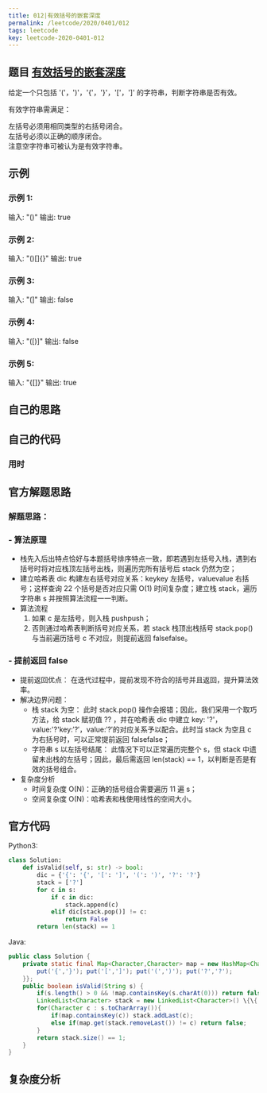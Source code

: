 ```yaml
---
title: 012|有效括号的嵌套深度
permalink: /leetcode/2020/0401/012
tags: leetcode
key: leetcode-2020-0401-012
---
```



## 题目 [有效括号的嵌套深度](https://leetcode-cn.com/problems/maximum-nesting-depth-of-two-valid-parentheses-strings/)
给定一个只包括 '('，')'，'{'，'}'，'['，']' 的字符串，判断字符串是否有效。

有效字符串需满足：

左括号必须用相同类型的右括号闭合。   
左括号必须以正确的顺序闭合。    
注意空字符串可被认为是有效字符串。

## 示例
### 示例 1:

输入: "()"
输出: true
### 示例 2:

输入: "()[]{}"
输出: true
### 示例 3:

输入: "(]"
输出: false
### 示例 4:

输入: "([)]"
输出: false
### 示例 5:

输入: "{[]}"
输出: true


## 自己的思路

## 自己的代码

### 用时

## 官方解题思路
### 解题思路：
### - 算法原理
  - 栈先入后出特点恰好与本题括号排序特点一致，即若遇到左括号入栈，遇到右括号时将对应栈顶左括号出栈，则遍历完所有括号后 stack 仍然为空；
  - 建立哈希表 dic 构建左右括号对应关系：keykey 左括号，valuevalue 右括号；这样查询 22 个括号是否对应只需 O(1) 时间复杂度；建立栈 stack，遍历字符串 s 并按照算法流程一一判断。
- 算法流程
  1. 如果 c 是左括号，则入栈 pushpush；
  2. 否则通过哈希表判断括号对应关系，若 stack 栈顶出栈括号 stack.pop() 与当前遍历括号 c 不对应，则提前返回 falsefalse。
### - 提前返回 false
  - 提前返回优点： 在迭代过程中，提前发现不符合的括号并且返回，提升算法效率。
- 解决边界问题：
  - 栈 stack 为空： 此时 stack.pop() 操作会报错；因此，我们采用一个取巧方法，给 stack 赋初值 ?? ，并在哈希表 dic 中建立 key: '?'，value:'?'key:′?′，value:′?′的对应关系予以配合。此时当 stack 为空且 c 为右括号时，可以正常提前返回 falsefalse；
  - 字符串 s 以左括号结尾： 此情况下可以正常遍历完整个 s，但 stack 中遗留未出栈的左括号；因此，最后需返回 len(stack) == 1，以判断是否是有效的括号组合。
- 复杂度分析
  - 时间复杂度 O(N)：正确的括号组合需要遍历 11 遍 s；
  - 空间复杂度 O(N)：哈希表和栈使用线性的空间大小。


## 官方代码

Python3:
```python
class Solution:
    def isValid(self, s: str) -> bool:
        dic = {'{': '{', '[': ']', '(': ')', '?': '?'}
        stack = ['?']
        for c in s:
            if c in dic:
                stack.append(c)
            elif dic[stack.pop()] != c:
                return False
        return len(stack) == 1
```
Java:

```java
public class Solution {
    private static final Map<Character,Character> map = new HashMap<Character,Character>()\{\{
        put('{','}'); put('[',']'); put('(',')'); put('?','?');
    }};
    public boolean isValid(String s) {
        if(s.length() > 0 && !map.containsKey(s.charAt(0))) return false;
        LinkedList<Character> stack = new LinkedList<Character>() \{\{ add('?'); }};
        for(Character c : s.toCharArray()){
            if(map.containsKey(c)) stack.addLast(c);
            else if(map.get(stack.removeLast()) != c) return false;
        }
        return stack.size() == 1;
    }
}
```

## 复杂度分析
